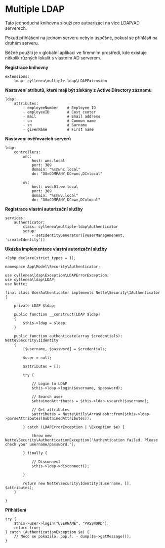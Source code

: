 Multiple LDAP
=============

Tato jednoduchá knihovna slouží pro autoarizaci na více LDAP/AD serverech.

Pokud přihlášení na jednom serveru nebylo úspěšné, pokusí se přihlásit na druhém serveru.

Běžné použití je v globální aplikaci ve firemním prostředí, kde existuje několik různých lokalit s vlastním AD serverem.



**Registrace knihovny**
```
extensions:
    ldap: cyllenea\multiple-ldap\LDAPExtension
```
  
**Nastavení atributů, které mají být získány z Active Directory záznamu**
```
ldap:
    attributes:
        - employeeNumber    # Employee ID
        - employeeID        # Cost center
        - mail              # Email address
        - cn                # Common name
        - sn                # Surname
        - givenName         # First name
```
  
**Nastavení ověřovacích serverů**
```
ldap:
    controllers:
        wnc:
            host: wnc.local
            port: 389
            domain: "%s@wnc.local"
            dn: "OU=COMPANY,DC=wnc,DC=local"

        wv:
            host: wvdc01.wv.local
            port: 389
            domain: "%s@wv.local"
            dn: "OU=COMPANY,DC=wv,DC=local"
```
  
**Registrace vlastní autorizační služby**
```
services:
    authenticator:
        class: cyllenea\multiple-ldap\Authenticator
        setup:
            - setIdentityGenerator([@userManagemenent, 'createIdentity'])
```
  
**Ukázka implementace vlastní autorizační služby**
```
<?php declare(strict_types = 1);

namespace App\Model\Security\Authenticator;

use cyllenea\ldap\Exception\LDAPErrorException;
use cyllenea\ldap\LDAP;
use Nette;

final class UserAuthenticator implements Nette\Security\IAuthenticator
{

    private LDAP $ldap;

    public function __construct(LDAP $ldap)
    {
        $this->ldap = $ldap;
    }

    public function authenticate(array $credentials): Nette\Security\IIdentity
    {
        [$username, $password] = $credentials;

        $user = null;

        $attributes = [];

        try {

            // Login to LDAP
            $this->ldap->login($username, $password);

            // Search user
            $obtainedAttributes = $this->ldap->search($username);

            // Get attributes
            $attributes = Nette\Utils\ArrayHash::from($this->ldap->parseAttributes($obtainedAttributes));

        } catch (LDAPErrorException | \Exception $e) {

            throw new Nette\Security\AuthenticationException('Authentication failed. Please check your username/password.');

        } finally {

            // Disconnect
            $this->ldap->disconnect();

        }

        return new Nette\Security\Identity($username, [], $attributes);
    }

}
```
  
**Přihlášení**
```
try {
    $this->user->login("USERNAME", "PASSWORD");
    return true;
} catch (AuthenticationException $e) {
    // Něco se pokazilo, pop.ř. - dump($e->getMessage());
}
```